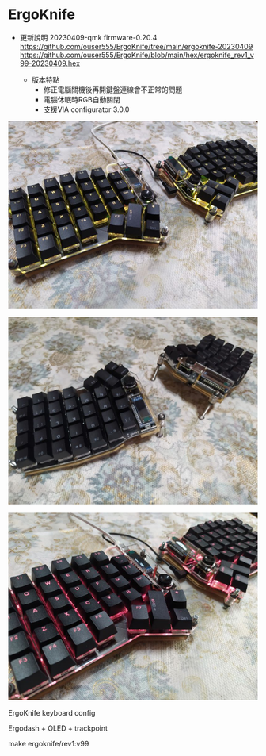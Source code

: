 # ErgoKnife

* 更新說明
  20230409-qmk firmware-0.20.4
  https://github.com/ouser555/ErgoKnife/tree/main/ergoknife-20230409
  https://github.com/ouser555/ErgoKnife/blob/main/hex/ergoknife_rev1_v99-20230409.hex
  
  * 版本特點
    * 修正電腦關機後再開鍵盤連線會不正常的問題
    * 電腦休眠時RGB自動關閉
    * 支援VIA configurator 3.0.0

![image](https://github.com/ouser555/ErgoKnife/blob/main/pic/kbpic%20(12).jpg)

![image](https://github.com/ouser555/ErgoKnife/blob/main/pic/kbpic%20(1).jpg)

![image](https://github.com/ouser555/ErgoKnife/blob/main/pic/kbpic%20(21).jpg)

ErgoKnife keyboard config

Ergodash + OLED + trackpoint

make ergoknife/rev1:v99
